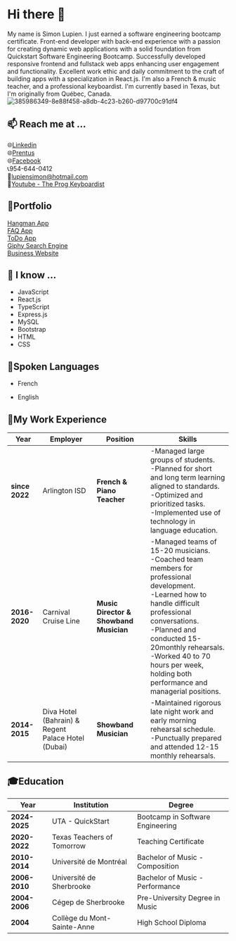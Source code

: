  # Hi there 👋
My name is Simon Lupien. I just earned a software engineering bootcamp certificate. Front-end developer with back-end experience with a passion for creating dynamic web applications with a solid foundation from Quickstart Software Engineering Bootcamp. Successfully developed responsive frontend and fullstack web apps enhancing user engagement and functionality. Excellent work ethic and daily commitment to the craft of building apps with a specialization in React.js. I'm also a French & music teacher, and a professional keyboardist. I'm currently based in Texas, but I'm originally from Québec, Canada.<br/>
![385986349-8e88f458-a8db-4c23-b260-d97700c91df4](https://github.com/user-attachments/assets/da6d8469-e26c-43a7-9102-d5584b988578)
<!--Change the size of the picture-->

## 📫 Reach me at ...
🌐<a href="www.linkedin.com/in/simon-lupien-22594235a" target="_blank">Linkedin<a/><br/>
🌐<a href="https://quickstart.prentus.co/p/simon-lupien" target="_blank">Prentus<a/><br/>
🌐<a href="https://www.facebook.com/simon.lupien" target="_blank">Facebook<a/><br/>
📞954-644-0412<br/>
📧lupiensimon@hotmail.com<br/>
🎹<a href="https://www.youtube.com/@TheProgKeyboardist" target="_blank">Youtube - The Prog Keyboardist<a/><br/>

## 🎨Portfolio
<a href="https://simonprogai.github.io/hangman_app/" target="_blank">Hangman App<a/><br/>
<a href="https://simonprogai.github.io/FAQ_app/#/login" target="_blank">FAQ App<a/><br/>
<a href="https://simonprogai.github.io/React_ToDo_App/" target="_blank">ToDo App<a/><br/>
<a href="https://simonprogai.github.io/Giphy_Search_Engine/">Giphy Search Engine<a/><br/>
<a href="https://simonprogai.github.io/Business_Website" target="_blank">Business Website<a/><br/>

## 🌱 I know ...
* JavaScript<br/>
* React.js<br/>
* TypeScript<br/>
* Express.js<br/>
* MySQL<br/>
* Bootstrap<br/>
* HTML<br/> 
* CSS<br/>

## 💬Spoken Languages
* French<br/>
<!-- sub menu with UL for spoken and written out of 5 -->
* English<br/>
<!-- sub menu with UL for spoken and written out of 5 -->

## 🏢My Work Experience
Year | Employer | Position | Skills |
------|-----|--------|-----|
**since 2022** | Arlington ISD | **French & Piano Teacher** | -Managed large groups of students.<br/> -Planned for short and long term learning aligned to standards.<br/> -Optimized and prioritized tasks.<br/> -Implemented use of technology in language education.|
**2016-2020** | Carnival Cruise Line | **Music Director & Showband Musician** | -Managed teams of 15-20 musicians.<br/> -Coached team members for professional development.<br/> -Learned how to handle difficult professional conversations.<br/> -Planned and conducted 15-20monthly rehearsals.<br/> -Worked 40 to 70 hours per week, holding both performance and managerial positions.<br/>|
**2014-2015** | Diva Hotel (Bahrain) & Regent Palace Hotel (Dubai) | **Showband Musician** | -Maintained rigorous late night work and early morning rehearsal schedule.<br/> -Punctually prepared and attended 12-15 monthly rehearsals.|

## 🎓Education
Year | Institution | Degree
------|-----|--------
**2024-2025** | UTA - QuickStart | Bootcamp in Software Engineering
**2020-2022** | Texas Teachers of Tomorrow | Teaching Certificate
**2010-2014** | Université de Montréal | Bachelor of Music - Composition
**2006-2010** | Université de Sherbrooke | Bachelor of Music - Performance
**2004-2006**| Cégep de Sherbrooke | Pre-University Degree in Music
**2004** | Collège du Mont-Sainte-Anne | High School Diploma









